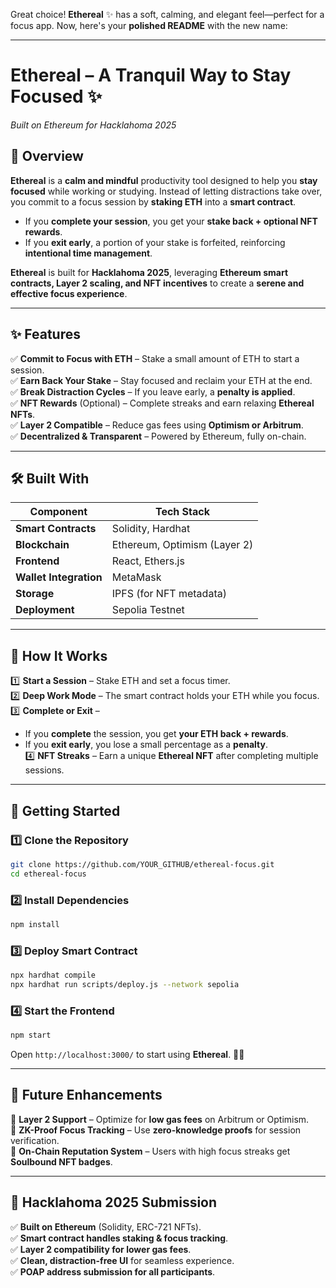 Great choice! **Ethereal** ✨ has a soft, calming, and elegant feel—perfect for a focus app. Now, here's your **polished README** with the new name:  

---

# **Ethereal – A Tranquil Way to Stay Focused** ✨  
*Built on Ethereum for Hacklahoma 2025*  

## **🌿 Overview**  
**Ethereal** is a **calm and mindful** productivity tool designed to help you **stay focused** while working or studying. Instead of letting distractions take over, you commit to a focus session by **staking ETH** into a **smart contract**.  

- If you **complete your session**, you get your **stake back + optional NFT rewards**.  
- If you **exit early**, a portion of your stake is forfeited, reinforcing **intentional time management**.  

**Ethereal** is built for **Hacklahoma 2025**, leveraging **Ethereum smart contracts, Layer 2 scaling, and NFT incentives** to create a **serene and effective focus experience**.  

---

## **✨ Features**  
✅ **Commit to Focus with ETH** – Stake a small amount of ETH to start a session.  
✅ **Earn Back Your Stake** – Stay focused and reclaim your ETH at the end.  
✅ **Break Distraction Cycles** – If you leave early, a **penalty is applied**.  
✅ **NFT Rewards** (Optional) – Complete streaks and earn relaxing **Ethereal NFTs**.  
✅ **Layer 2 Compatible** – Reduce gas fees using **Optimism or Arbitrum**.  
✅ **Decentralized & Transparent** – Powered by Ethereum, fully on-chain.  

---

## **🛠 Built With**
| **Component** | **Tech Stack** |
|--------------|---------------|
| **Smart Contracts** | Solidity, Hardhat |
| **Blockchain** | Ethereum, Optimism (Layer 2) |
| **Frontend** | React, Ethers.js |
| **Wallet Integration** | MetaMask |
| **Storage** | IPFS (for NFT metadata) |
| **Deployment** | Sepolia Testnet |

---

## **🔹 How It Works**
1️⃣ **Start a Session** – Stake ETH and set a focus timer.  
2️⃣ **Deep Work Mode** – The smart contract holds your ETH while you focus.  
3️⃣ **Complete or Exit** –  
   - If you **complete** the session, you get **your ETH back + rewards**.  
   - If you **exit early**, you lose a small percentage as a **penalty**.  
4️⃣ **NFT Streaks** – Earn a unique **Ethereal NFT** after completing multiple sessions.  

---

## **🚀 Getting Started**
### **1️⃣ Clone the Repository**
```bash
git clone https://github.com/YOUR_GITHUB/ethereal-focus.git
cd ethereal-focus
```

### **2️⃣ Install Dependencies**
```bash
npm install
```

### **3️⃣ Deploy Smart Contract**
```bash
npx hardhat compile
npx hardhat run scripts/deploy.js --network sepolia
```

### **4️⃣ Start the Frontend**
```bash
npm start
```
Open `http://localhost:3000/` to start using **Ethereal**. 🌿✨  

---

## **🎨 Future Enhancements**
🔹 **Layer 2 Support** – Optimize for **low gas fees** on Arbitrum or Optimism.  
🔹 **ZK-Proof Focus Tracking** – Use **zero-knowledge proofs** for session verification.  
🔹 **On-Chain Reputation System** – Users with high focus streaks get **Soulbound NFT badges**.  

---

## **🎯 Hacklahoma 2025 Submission**
✅ **Built on Ethereum** (Solidity, ERC-721 NFTs).  
✅ **Smart contract handles staking & focus tracking**.  
✅ **Layer 2 compatibility for lower gas fees**.  
✅ **Clean, distraction-free UI** for seamless experience.  
✅ **POAP address submission for all participants**.  
